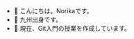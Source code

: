 - 👋 こんにちは。Norikaです。
- 🗾 九州出身です。
- 👀 現在、Git入門の授業を作成しています。

<!---
nnarimatsu-nl/nnarimatsu-nl is a ✨ special ✨ repository because its `README.md` (this file) appears on your GitHub profile.
You can click the Preview link to take a look at your changes.
--->

